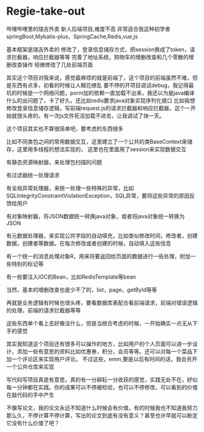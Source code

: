 # Regie-take-out
哔哩哔哩里的瑞吉外卖
新人后端项目,难度不高
非常适合我这种初学者
springBoot,Mybatis-plus，SpringCache,Redis,vue,js

基本框架是瑞吉外卖的
修改了，登录信息储存方式，把session换成了token，请求拦截器，响应拦截器等等
完善了地址系统，购物车的增删改查和几个零散的增删改查操作
轻微修改了几处前端页面

其实这个项目对我来说，感觉最麻烦的就是前端了，这个项目的前端虽然不难，但是东西有点多，初看的时候让人眼花缭乱
要不停的开项目调试debug，我记得最坑的时候是一个网络问题，porm加的依赖一直加载不出来，我还以为是java编译什么的出问题了，卡了好久。还比如redis要求java对象实现序列化接口
比如我想修改登录信息储存逻辑，写前端request.js的请求拦截器和响应拦截器，这个一开始就很头疼的，有一次js文件死活加载不进去，让我调试了快一天。



这个项目其实也不算很简单吧，要考虑的东西很多

比如不同类包之间的常用数据交互，这里建立了一个公共的类BaseContext来储存，这里用多线程的想法实现的，
这里也在里面用了session来实现数据交互

有静态资源映射器，来处理包扫描的问题

有过滤器统一处理请求

有全局异常处理器，来统一处理一些特殊的异常，比如SQLIntegrityConstraintViolationException，SQL异常，要将这些异常的原因反馈给用户

有对象映射器，将JSON数据统一转换java对象，或者将java对象统一转换为JSON

有元数据处理器，来实现公共字段的自动填充，比如类似修改时间，修改者，创建数据，创建者等数据。在每次修改或者创建的时候，自动填入这些信息

有一个统一的消息处理对象R，用来将要返回给页面的数据进行一些处理，附加一些特别的标记等

有一些要注入IOC的Bean，比如RedisTemplate等bean

当然，基本的增删改查也是少不了的，list，page，getById等等

再就是业务逻辑有时候也很头疼，要看数据库表配合看前端请求，前端对错误逻辑的处理，前端的请求拦截器等等

这些东西单个看上去好像没什么，但是当统合考虑的时候，一开始确实一点无从下手的感觉




其实我知道这个项目还有很多可以操作的地方，比如用户的个人页面可以进一步设计，添加一些有意思的资料比如优惠券，积分，会员等等。还可以对每一个菜品下加一个评论区来实现用户评论。
不过这些，emm,要是以后有时间的话，我会另开一个公共仓库来实现


写代码写项目真是有意思，真的有一分耕耘一分收获的感觉，实践无处不在，好似每一分钟都在实践。你的成果可以不停被检验，也可以不停修改，可以看到的价值在敲代码的手中产生

不像写论文，我的论文永远不知道什么时候会有价值，有的时候我也不知道我努力那么久，不停计算不停计算，写出的论文到底有没有意义？甚至也许早就可以断定它没有什么价值了吧？






